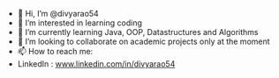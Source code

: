- 👋 Hi, I’m @divyarao54
- 👀 I’m interested in learning coding
- 🌱 I’m currently learning Java, OOP, Datastructures and Algorithms
- 💞️ I’m looking to collaborate on academic projects only at the moment
- 📫 How to reach me:
- LinkedIn : www.linkedin.com/in/divyarao54

<!---
divyarao54/divyarao54 is a ✨ special ✨ repository because its `README.md` (this file) appears on your GitHub profile.
You can click the Preview link to take a look at your changes.
--->

